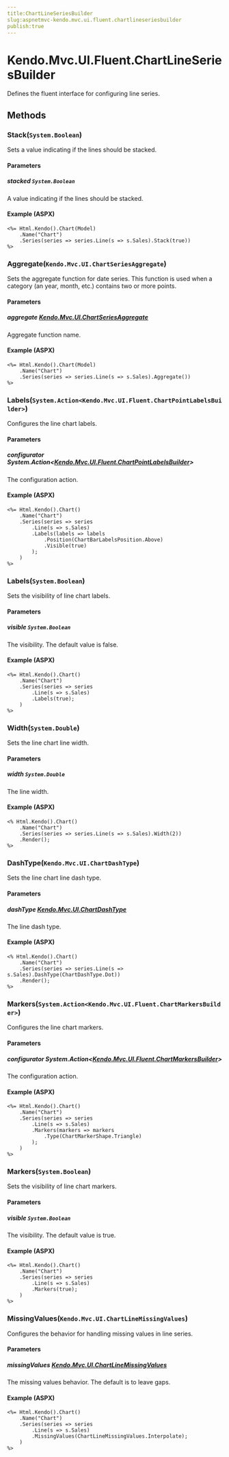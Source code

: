 ```yaml
---
title:ChartLineSeriesBuilder
slug:aspnetmvc-kendo.mvc.ui.fluent.chartlineseriesbuilder
publish:true
---
```


# Kendo.Mvc.UI.Fluent.ChartLineSeriesBuilder
Defines the fluent interface for configuring line series.



## Methods

### Stack(`System.Boolean`)
Sets a value indicating if the lines should be stacked.


#### Parameters

##### stacked `System.Boolean`
A value indicating if the lines should be stacked.




#### Example (ASPX)
    <%= Html.Kendo().Chart(Model)
        .Name("Chart")
        .Series(series => series.Line(s => s.Sales).Stack(true))
    %>


### Aggregate(`Kendo.Mvc.UI.ChartSeriesAggregate`)
Sets the aggregate function for date series.
            This function is used when a category (an year, month, etc.) contains two or more points.


#### Parameters

##### aggregate [Kendo.Mvc.UI.ChartSeriesAggregate](/api/wrappers/aspnet-mvc/Kendo.Mvc.UI/ChartSeriesAggregate)
Aggregate function name.




#### Example (ASPX)
    <%= Html.Kendo().Chart(Model)
        .Name("Chart")
        .Series(series => series.Line(s => s.Sales).Aggregate())
    %>


### Labels(`System.Action<Kendo.Mvc.UI.Fluent.ChartPointLabelsBuilder>`)
Configures the line chart labels.


#### Parameters

##### configurator System.Action<[Kendo.Mvc.UI.Fluent.ChartPointLabelsBuilder](/api/wrappers/aspnet-mvc/Kendo.Mvc.UI.Fluent/ChartPointLabelsBuilder)>
The configuration action.




#### Example (ASPX)
    <%= Html.Kendo().Chart()
        .Name("Chart")
        .Series(series => series
            .Line(s => s.Sales)
            .Labels(labels => labels
                .Position(ChartBarLabelsPosition.Above)
                .Visible(true)
            );
        )
    %>


### Labels(`System.Boolean`)
Sets the visibility of line chart labels.


#### Parameters

##### visible `System.Boolean`
The visibility. The default value is false.




#### Example (ASPX)
    <%= Html.Kendo().Chart()
        .Name("Chart")
        .Series(series => series
            .Line(s => s.Sales)
            .Labels(true);
        )
    %>


### Width(`System.Double`)
Sets the line chart line width.


#### Parameters

##### width `System.Double`
The line width.




#### Example (ASPX)
    <% Html.Kendo().Chart()
        .Name("Chart")
        .Series(series => series.Line(s => s.Sales).Width(2))
        .Render();
    %>


### DashType(`Kendo.Mvc.UI.ChartDashType`)
Sets the line chart line dash type.


#### Parameters

##### dashType [Kendo.Mvc.UI.ChartDashType](/api/wrappers/aspnet-mvc/Kendo.Mvc.UI/ChartDashType)
The line dash type.




#### Example (ASPX)
    <% Html.Kendo().Chart()
        .Name("Chart")
        .Series(series => series.Line(s => s.Sales).DashType(ChartDashType.Dot))
        .Render();
    %>


### Markers(`System.Action<Kendo.Mvc.UI.Fluent.ChartMarkersBuilder>`)
Configures the line chart markers.


#### Parameters

##### configurator System.Action<[Kendo.Mvc.UI.Fluent.ChartMarkersBuilder](/api/wrappers/aspnet-mvc/Kendo.Mvc.UI.Fluent/ChartMarkersBuilder)>
The configuration action.




#### Example (ASPX)
    <%= Html.Kendo().Chart()
        .Name("Chart")
        .Series(series => series
            .Line(s => s.Sales)
            .Markers(markers => markers
                .Type(ChartMarkerShape.Triangle)
            );
        )
    %>


### Markers(`System.Boolean`)
Sets the visibility of line chart markers.


#### Parameters

##### visible `System.Boolean`
The visibility. The default value is true.




#### Example (ASPX)
    <%= Html.Kendo().Chart()
        .Name("Chart")
        .Series(series => series
            .Line(s => s.Sales)
            .Markers(true);
        )
    %>


### MissingValues(`Kendo.Mvc.UI.ChartLineMissingValues`)
Configures the behavior for handling missing values in line series.


#### Parameters

##### missingValues [Kendo.Mvc.UI.ChartLineMissingValues](/api/wrappers/aspnet-mvc/Kendo.Mvc.UI/ChartLineMissingValues)
The missing values behavior. The default is to leave gaps.




#### Example (ASPX)
    <%= Html.Kendo().Chart()
        .Name("Chart")
        .Series(series => series
            .Line(s => s.Sales)
            .MissingValues(ChartLineMissingValues.Interpolate);
        )
    %>



